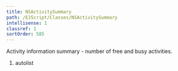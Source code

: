 ```yaml
---
title: NSActivitySummary
path: /EJScript/Classes/NSActivitySummary
intellisense: 1
classref: 1
sortOrder: 585
---
```



Activity information summary - number of free and busy activities.




1. autolist

